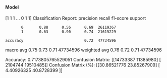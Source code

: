 #### Model
[1 1 1 ... 0 1 1]
Classification Report:
              precision    recall  f1-score   support

           0       0.88      0.56      0.69  26119367
           1       0.63      0.90      0.74  21615229

    accuracy                           0.72  47734596
   macro avg       0.75      0.73      0.71  47734596
weighted avg       0.76      0.72      0.71  47734596

Accuracy: 0.7173805765529051
Confusion Matrix:
[[14733387 11385980]
 [ 2104744 19510485]]
Confusion Matrix (%):
[[30.86521776 23.85267909]
 [ 4.40926325 40.8728399 ]]
